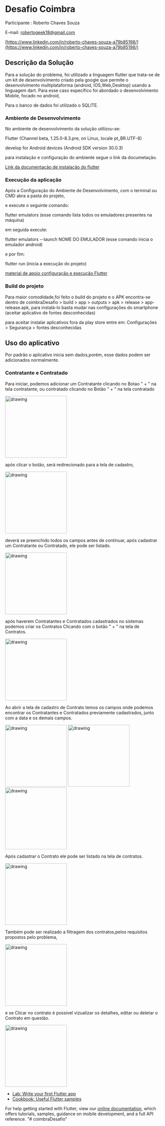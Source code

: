 # Desafio Coimbra

Participante : Roberto Chaves Souza

E-mail: robertogeek18@gmail.com

[https://www.linkedin.com/in/roberto-chaves-souza-a79b85198/](https://www.linkedin.com/in/roberto-chaves-souza-a79b85198/)


## Descrição da Solução

Para a solução do problema, foi utilizado a linguagem flutter que trata-se de um kit de desenvolvimento criado pela google que permite o desenvolvimento multiplataforma (android, IOS,Web,Desktop) usando a linguagem dart. Para esse caso específico foi abordado o desenvolvimento Mobile, focado no android,

Para o banco de dados foi utilizado o SQLITE.

### Ambiente de Desenvolvimento
 
 No ambiente de desenvolvimento da solução utilizou-se:
 
 Flutter (Channel beta, 1.25.0-8.3.pre, on Linux, locale pt_BR.UTF-8)
 
 develop for Android devices (Android SDK version 30.0.3)
 
 para instalação e configuração do ambiente segue o link da documetação.
  
 [Link da documentação de instalação do flutter](https://flutter.dev/docs/get-started/install)
 
 ### Execução da aplicação
  
  Após a Configuração do Ambiente de Desenvolvimento, com o terminal ou CMD abra a pasta do projeto,
  
  e execute o seguinte comando:
  
  flutter emulators (esse comando lista todos os emuladores presentes na máquina)
  
  em seguida execute:
  
  flutter emulators --launch NOME DO EMULADOR (esse comando inicia o emulador android)
  
  e por fim:
  
  flutter run (inicia a execução do projeto)
 
 [material de apoio configuração e execução Flutter](https://www.devmedia.com.br/hello-world-com-flutter/40321)
 
 ### Build do projeto
     
 Para maior comodidade,foi feito o build do projeto e o APK encontra-se dentro de  coimbraDesafio > build > app > outputs > apk > release > app-release.apk,
 para instalá-lo basta mudar nas configurações do smartphone (aceitar aplicativo de fontes desconhecidas)

 para aceitar instalar aplicativos fora da play store entre em: Configurações > Segurança > fontes desconhecidas 

## Uso do aplicativo

Por padrão o aplicativo inicia sem dados,porém, esse dados podem ser adicionados normalmente.

### Contratante e Contratado

Para iniciar, podemos adicionar um Contratante clicando no Botao " + " na tela contratante, ou contratado clicando no Botão " + " na tela contratado

<img src="https://github.com/robertcsouza/coimbraDesafio/blob/main/images/screens/Screenshot_1614618067.png" alt="drawing" width="200"/>

após clicar o botão, será redirecionado para a tela de cadastro,

<img src="https://github.com/robertcsouza/coimbraDesafio/blob/main/images/screens/Screenshot_1614618099.png" alt="drawing" width="200"/>

deverá se preenchido todos os campos antes de continuar, após cadastrar um Contratante ou Contratado, ele pode ser listado.

<img src="https://github.com/robertcsouza/coimbraDesafio/blob/main/images/screens/Screenshot_1614623804.png" alt="drawing" width="200"/>

após haverem Contratantes e Contratados cadastrados no sistemas podemos criar os Contratos Clicando com o botão " + " na tela de Contratos.

<img src="https://github.com/robertcsouza/coimbraDesafio/blob/main/images/screens/Screenshot_1614624385.png" alt="drawing" width="200"/>

Ao abrir a tela de cadastro de Contrato temos os campos onde podemos encontrar os Contratantes e Contratados previamente cadastrados, junto com a data e os demais campos.

<img src="https://github.com/robertcsouza/coimbraDesafio/blob/main/images/screens/Screenshot_1614624405.png" alt="drawing" width="200"/>
<img src="https://github.com/robertcsouza/coimbraDesafio/blob/main/images/screens/Screenshot_1614624396.png" alt="drawing" width="200"/>
<img src="https://github.com/robertcsouza/coimbraDesafio/blob/main/images/screens/Screenshot_1614624401.png" alt="drawing" width="200"/>

Após cadastrar o Contrato ele pode ser listado na tela de contratos.

<img src="https://github.com/robertcsouza/coimbraDesafio/blob/main/images/screens/Screenshot_1614624824.png" alt="drawing" width="200"/>

Também pode ser realizado a filtragem dos contratos,pelos requisitos propostos pelo problema,

<img src="https://github.com/robertcsouza/coimbraDesafio/blob/main/images/screens/Screenshot_1614624851.png" alt="drawing" width="200"/>

e se Clicar no contrato é possivel vizualizar os detalhes, editar ou deletar o Contrato em questão. 

<img src="https://github.com/robertcsouza/coimbraDesafio/blob/main/images/screens/Screenshot_1614624833.png" alt="drawing" width="200"/>



- [Lab: Write your first Flutter app](https://flutter.dev/docs/get-started/codelab)
- [Cookbook: Useful Flutter samples](https://flutter.dev/docs/cookbook)

For help getting started with Flutter, view our
[online documentation](https://flutter.dev/docs), which offers tutorials,
samples, guidance on mobile development, and a full API reference.
"# coimbraDesafio" 
